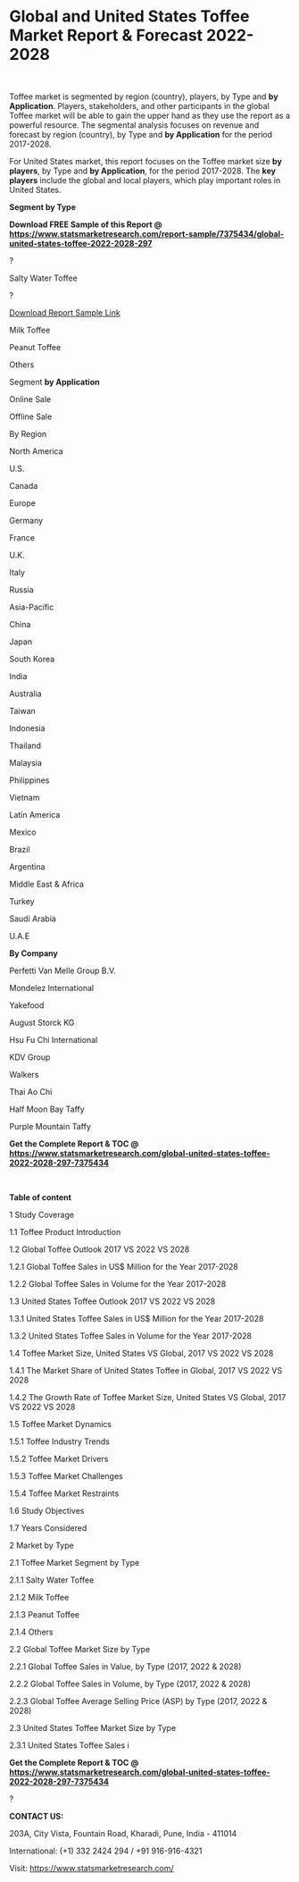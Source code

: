 <h1>Global and United States Toffee Market Report & Forecast 2022-2028</h1><br/><p>Toffee market is segmented by region (country), players, by Type and <strong>by Application</strong>. Players, stakeholders, and other participants in the global Toffee market will be able to gain the upper hand as they use the report as a powerful resource. The segmental analysis focuses on revenue and forecast by region (country), by Type and <strong>by Application</strong> for the period 2017-2028.</p>
 
 
 
 <p>For United States market, this report focuses on the Toffee market size <strong>by players</strong>, by Type and <strong>by Application</strong>, for the period 2017-2028. The <strong>key players</strong> include the global and local players, which play important roles in United States.</p>
 
 
 
 <p><strong>Segment by Type</strong></p>
 
 
 
 <div><b>Download FREE Sample of this Report @ <a href="https://www.statsmarketresearch.com/download-free-sample/7375434/global-united-states-toffee-2022-2028-297">https://www.statsmarketresearch.com/report-sample/7375434/global-united-states-toffee-2022-2028-297</a></b></div>
 
 
 
 <p>? </p>
 
 
 
 <p>Salty Water Toffee</p>
 
 
 
 <p>? </p>
 
 
 
 <p><a href="https://www.statsmarketresearch.com/download-free-sample/7375434/global-united-states-toffee-2022-2028-297">Download Report Sample Link</a></p>
 
 
 
 <p>Milk Toffee</p>
 
 
 
 <p>Peanut Toffee</p>
 
 
 
 <p>Others</p>
 
 
 
 <p>Segment <strong>by Application</strong></p>
 
 
 
 <p>Online Sale</p>
 
 
 
 <p>Offline Sale</p>
 
 
 
 <p>By Region</p>
 
 
 
 <p>North America</p>
 
 
 
 <p>U.S.</p>
 
 
 
 <p>Canada</p>
 
 
 
 <p>Europe</p>
 
 
 
 <p>Germany</p>
 
 
 
 <p>France</p>
 
 
 
 <p>U.K.</p>
 
 
 
 <p>Italy</p>
 
 
 
 <p>Russia</p>
 
 
 
 <p>Asia-Pacific</p>
 
 
 
 <p>China</p>
 
 
 
 <p>Japan</p>
 
 
 
 <p>South Korea</p>
 
 
 
 <p>India</p>
 
 
 
 <p>Australia</p>
 
 
 
 <p>Taiwan</p>
 
 
 
 <p>Indonesia</p>
 
 
 
 <p>Thailand</p>
 
 
 
 <p>Malaysia</p>
 
 
 
 <p>Philippines</p>
 
 
 
 <p>Vietnam</p>
 
 
 
 <p>Latin America</p>
 
 
 
 <p>Mexico</p>
 
 
 
 <p>Brazil</p>
 
 
 
 <p>Argentina</p>
 
 
 
 <p>Middle East & Africa</p>
 
 
 
 <p>Turkey</p>
 
 
 
 <p>Saudi Arabia</p>
 
 
 
 <p>U.A.E</p>
 
 
 
 <p><strong>By Company</strong></p>
 
 
 
 <p>Perfetti Van Melle Group B.V.</p>
 
 
 
 <p>Mondelez International</p>
 
 
 
 <p>Yakefood</p>
 
 
 
 <p>August Storck KG</p>
 
 
 
 <p>Hsu Fu Chi International</p>
 
 
 
 <p>KDV Group</p>
 
 
 
 <p>Walkers</p>
 
 
 
 <p>Thai Ao Chi</p>
 
 
 
 <p>Half Moon Bay Taffy</p>
 
 
 
 <p>Purple Mountain Taffy</p>
 
 
 
 <div><b>Get the Complete Report & TOC @ <a href="https://www.statsmarketresearch.com/global-united-states-toffee-2022-2028-297-7375434">https://www.statsmarketresearch.com/global-united-states-toffee-2022-2028-297-7375434</a></b></div>
 
 
 
 <p><br />
 
 <b>Table of content</b></p>
 
 
 
 <p>1 Study Coverage<br />
 
 1.1 Toffee Product Introduction<br />
 
 1.2 Global Toffee Outlook 2017 VS 2022 VS 2028<br />
 
 1.2.1 Global Toffee Sales in US$ Million for the Year 2017-2028<br />
 
 1.2.2 Global Toffee Sales in Volume for the Year 2017-2028<br />
 
 1.3 United States Toffee Outlook 2017 VS 2022 VS 2028<br />
 
 1.3.1 United States Toffee Sales in US$ Million for the Year 2017-2028<br />
 
 1.3.2 United States Toffee Sales in Volume for the Year 2017-2028<br />
 
 1.4 Toffee Market Size, United States VS Global, 2017 VS 2022 VS 2028<br />
 
 1.4.1 The Market Share of United States Toffee in Global, 2017 VS 2022 VS 2028<br />
 
 1.4.2 The Growth Rate of Toffee Market Size, United States VS Global, 2017 VS 2022 VS 2028<br />
 
 1.5 Toffee Market Dynamics<br />
 
 1.5.1 Toffee Industry Trends<br />
 
 1.5.2 Toffee Market Drivers<br />
 
 1.5.3 Toffee Market Challenges<br />
 
 1.5.4 Toffee Market Restraints<br />
 
 1.6 Study Objectives<br />
 
 1.7 Years Considered<br />
 
 2 Market by Type<br />
 
 2.1 Toffee Market Segment by Type<br />
 
 2.1.1 Salty Water Toffee<br />
 
 2.1.2 Milk Toffee<br />
 
 2.1.3 Peanut Toffee<br />
 
 2.1.4 Others<br />
 
 2.2 Global Toffee Market Size by Type<br />
 
 2.2.1 Global Toffee Sales in Value, by Type (2017, 2022 & 2028)<br />
 
 2.2.2 Global Toffee Sales in Volume, by Type (2017, 2022 & 2028)<br />
 
 2.2.3 Global Toffee Average Selling Price (ASP) by Type (2017, 2022 & 2028)<br />
 
 2.3 United States Toffee Market Size by Type<br />
 
 2.3.1 United States Toffee Sales i</p>
 
 
 
 <div><b>Get the Complete Report & TOC @ <a href="https://www.statsmarketresearch.com/global-united-states-toffee-2022-2028-297-7375434">https://www.statsmarketresearch.com/global-united-states-toffee-2022-2028-297-7375434</a></b></div>
 
 
 
 <p>? </p>
 
 
 
 <p><b>CONTACT US:</b><br />
 
 203A, City Vista, Fountain Road, Kharadi, Pune, India - 411014<br />
 
 International: (+1) 332 2424 294 / +91 916-916-4321<br />
 
 Visit: <a href="https://www.statsmarketresearch.com/">https://www.statsmarketresearch.com/</a></p>